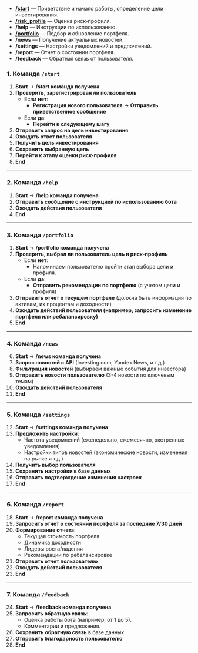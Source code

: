 - [**/start**](obsidian://open?vault=finch_vault&file=%D0%9F%D1%80%D0%BE%D0%B5%D0%BA%D1%82%D0%B8%D1%80%D0%BE%D0%B2%D0%B0%D0%BD%D0%B8%D0%B5%20%D0%B8%D0%BD%D1%82%D0%B5%D1%80%D1%84%D0%B5%D0%B9%D1%81%D0%B0%2F%D0%A1%D1%82%D1%80%D1%83%D0%BA%D1%82%D1%83%D1%80%D0%B0%20%D0%BA%D0%BE%D0%BC%D0%B0%D0%BD%D0%B4%20%D0%B8%20%D0%BD%D0%B0%D0%B2%D0%B8%D0%B3%D0%B0%D1%86%D0%B8%D0%B8%2F%D0%9A%D0%BE%D0%BC%D0%B0%D0%BD%D0%B4%D0%B0%20Start) — Приветствие и начало работы, определение цели инвестирования.
- [**/risk_profile**](obsidian://open?vault=finch_vault&file=%D0%9F%D1%80%D0%BE%D0%B5%D0%BA%D1%82%D0%B8%D1%80%D0%BE%D0%B2%D0%B0%D0%BD%D0%B8%D0%B5%20%D0%B8%D0%BD%D1%82%D0%B5%D1%80%D1%84%D0%B5%D0%B9%D1%81%D0%B0%2F%D0%A1%D1%82%D1%80%D1%83%D0%BA%D1%82%D1%83%D1%80%D0%B0%20%D0%BA%D0%BE%D0%BC%D0%B0%D0%BD%D0%B4%20%D0%B8%20%D0%BD%D0%B0%D0%B2%D0%B8%D0%B3%D0%B0%D1%86%D0%B8%D0%B8%2F%D0%9A%D0%BE%D0%BC%D0%B0%D0%BD%D0%B4%D0%B0%20Risk%20Profile) — Оценка риск-профиля.
- **/help** — Инструкции по использованию.
- [**/portfolio**](obsidian://open?vault=finch_vault&file=%D0%9F%D1%80%D0%BE%D0%B5%D0%BA%D1%82%D0%B8%D1%80%D0%BE%D0%B2%D0%B0%D0%BD%D0%B8%D0%B5%20%D0%B8%D0%BD%D1%82%D0%B5%D1%80%D1%84%D0%B5%D0%B9%D1%81%D0%B0%2F%D0%A1%D1%82%D1%80%D1%83%D0%BA%D1%82%D1%83%D1%80%D0%B0%20%D0%BA%D0%BE%D0%BC%D0%B0%D0%BD%D0%B4%20%D0%B8%20%D0%BD%D0%B0%D0%B2%D0%B8%D0%B3%D0%B0%D1%86%D0%B8%D0%B8%2F%D0%9A%D0%BE%D0%BC%D0%B0%D0%BD%D0%B4%D0%B0%20Portfolio) — Подбор и обновление портфеля.
- **/news** — Получение актуальных новостей.
- **/settings** — Настройки уведомлений и предпочтений.
- **/report** — Отчет о состоянии портфеля.
- **/feedback** — Обратная связь от пользователя.


### **1. Команда `/start`**

1. **Start** → **/start команда получена**
2. **Проверить, зарегистрирован ли пользователь**
    - Если **нет**:
        - **Регистрация нового пользователя** → **Отправить приветственное сообщение**
    - Если **да**:
        - **Перейти к следующему шагу**
3. **Отправить запрос на цель инвестирования**
4. **Ожидать ответ пользователя**
5. **Получить цель инвестирования**
6. **Сохранить выбранную цель**
7. **Перейти к этапу оценки риск-профиля**
8. **End**

---

### **2. Команда `/help`**

1. **Start** → **/help команда получена**
2. **Отправить сообщение с инструкцией по использованию бота**
3. **Ожидать действия пользователя**
4. **End**

---

### **3. Команда `/portfolio`**

1. **Start** → **/portfolio команда получена**
2. **Проверить, выбрал ли пользователь цель и риск-профиль**
    - Если **нет**:
        - Напоминаем пользователю пройти этап выбора цели и профиля.
    - Если **да**:
        - **Отправить рекомендации по портфелю** (с учетом цели и профиля)
3. **Отправить отчет о текущем портфеле** (должна быть информация по активам, их процентам и доходности)
4. **Ожидать действий пользователя (например, запросить изменение портфеля или ребалансировку)**
5. **End**

---

### **4. Команда `/news`**

6. **Start** → **/news команда получена**
7. **Запрос новостей с API** (Investing.com, Yandex News, и т.д.)
8. **Фильтрация новостей** (выбираем важные события для инвестора)
9. **Отправить новости пользователю** (3-4 новости по ключевым темам)
10. **Ожидать действий пользователя**
11. **End**

---

### **5. Команда `/settings`**

12. **Start** → **/settings команда получена**
13. **Предложить настройки**:
    - Частота уведомлений (еженедельно, ежемесячно, экстренные уведомления).
    - Настройки типов новостей (экономические новости, изменения на рынке и т.д.)
14. **Получить выбор пользователя**
15. **Сохранить настройки в базе данных**
16. **Отправить подтверждение изменения настроек**
17. **End**

---

### **6. Команда `/report`**

18. **Start** → **/report команда получена**
19. **Запросить отчет о состоянии портфеля за последние 7/30 дней**
20. **Формирование отчета**:
    - Текущая стоимость портфеля
    - Динамика доходности
    - Лидеры роста/падения
    - Рекомендации по ребалансировке
21. **Отправить отчет пользователю**
22. **Ожидать действий пользователя**
23. **End**

---

### **7. Команда `/feedback`**

24. **Start** → **/feedback команда получена**
25. **Запросить обратную связь**:
    - Оценка работы бота (например, от 1 до 5).
    - Комментарии и предложения.
26. **Сохранить обратную связь** в базе данных
27. **Отправить благодарность пользователю**
28. **End**